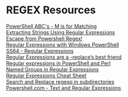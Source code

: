 # REGEX Resources

<a href="https://devcentral.f5.com/blogs/us/powershell-abcs-m-is-for-matching">PowerShell ABC's - M is for Matching</a><br>
<a href="http://www.gfi.com/blog/windows-powershell-extracting-strings-using-regular-expressions/">Extracting Strings Using Regular Expressions</a><br>
<a href="http://www.vnoob.com/2013/08/escape-from-powershell-regex/">Escape from Powershell Regex!</a><br>
<a href="http://www.regular-expressions.info/powershell.html">Regular Expressions with Windows PowerShell</a><br>
<a href="http://ss64.com/ps/syntax-regex.html">SS64 - Regular Expressions</a><br>
<a href="http://powershell.org/wp/2013/08/29/regular-expressions-are-a-replaces-best-friend/">Regular Expressions are a -replace’s best friend</a><br>
<a href="http://www.johndcook.com/regex.html">Regular expressions in PowerShell and Perl</a><br>
<a href="http://named%20groups%20in%20regular%20expressions/">Named Groups in Regular Expressions</a><br>
<a href="http://www.cheatography.com/davechild/cheat-sheets/regular-expressions/">Regular Expressions Cheat Sheet</a><br>
<a href="http://www.emoticode.net/windows-powershell/search-and-replace-regexp-in-subdirectories.html">Search and Replace regexp in subdirectories</a><br>
<a href="http://powershell.com/cs/blogs/ebookv2/archive/2012/03/20/chapter-13-text-and-regular-expressions.aspx">Powershell.com - Text and Regular Expressions</a><br>
